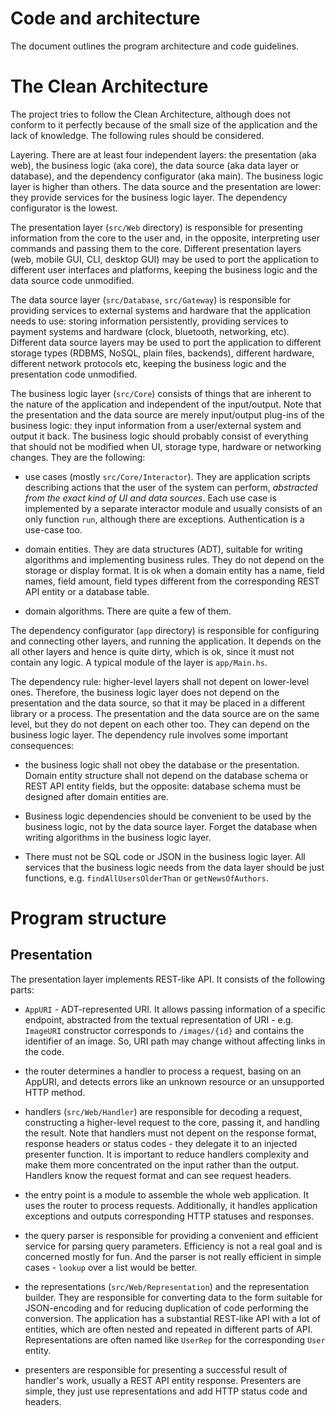 # Code and architecture

The document outlines the program architecture and code guidelines.

# The Clean Architecture

The project tries to follow the Clean Architecture, although does not conform to
it perfectly because of the small size of the application and the lack of
knowledge. The following rules should be considered.

Layering. There are at least four independent layers: the presentation (aka
web), the business logic (aka core), the data source (aka data layer or
database), and the dependency configurator (aka main). The business logic layer
is higher than others. The data source and the presentation are lower: they
provide services for the business logic layer. The dependency configurator is
the lowest.

The presentation layer (`src/Web` directory) is responsible for presenting
information from the core to the user and, in the opposite, interpreting user
commands and passing them to the core. Different presentation layers (web,
mobile GUI, CLI, desktop GUI) may be used to port the application to different
user interfaces and platforms, keeping the business logic and the data source
code unmodified.

The data source layer (`src/Database`, `src/Gateway`) is responsible for
providing services to external systems and hardware that the application needs
to use: storing information persistently, providing services to payment systems
and hardware (clock, bluetooth, networking, etc). Different data source layers
may be used to port the application to different storage types (RDBMS, NoSQL,
plain files, backends), different hardware, different network protocols etc,
keeping the business logic and the presentation code unmodified.

The business logic layer (`src/Core`) consists of things that are inherent to
the nature of the application and independent of the input/output. Note that the
presentation and the data source are merely input/output plug-ins of the
business logic: they input information from a user/external system and output it
back. The business logic should probably consist of everything that should not
be modified when UI, storage type, hardware or networking changes. They are the
following:

- use cases (mostly `src/Core/Interactor`). They are application scripts
  describing actions that the user of the system can perform, _abstracted from
  the exact kind of UI and data sources_. Each use case is implemented by a
  separate interactor module and usually consists of an only function `run`,
  although there are exceptions. Authentication is a use-case too.

- domain entities. They are data structures (ADT), suitable for writing
  algorithms and implementing business rules. They do not depend on the storage
  or display format. It is ok when a domain entity has a name, field names,
  field amount, field types different from the corresponding REST API entity or
  a database table.

- domain algorithms. There are quite a few of them.

The dependency configurator (`app` directory) is responsible for configuring and
connecting other layers, and running the application. It depends on the all
other layers and hence is quite dirty, which is ok, since it must not contain
any logic. A typical module of the layer is `app/Main.hs`.

The dependency rule: higher-level layers shall not depent on lower-level ones.
Therefore, the business logic layer does not depend on the presentation and the
data source, so that it may be placed in a different library or a process. The
presentation and the data source are on the same level, but they do not depent
on each other too. They can depend on the business logic layer. The dependency
rule involves some important consequences:

- the business logic shall not obey the database or the presentation. Domain
  entity structure shall not depend on the database schema or REST API entity
  fields, but the opposite: database schema must be designed after domain
  entities are.

- Business logic dependencies should be convenient to be used by the business
  logic, not by the data source layer. Forget the database when writing
  algorithms in the business logic layer.

- There must not be SQL code or JSON in the business logic layer. All services
  that the business logic needs from the data layer should be just functions,
  e.g. `findAllUsersOlderThan` or `getNewsOfAuthors`.

# Program structure

## Presentation

The presentation layer implements  REST-like API. It consists of the following
parts:

- `AppURI` - ADT-represented URI. It allows passing information of a specific
  endpoint, abstracted from the textual representation of URI - e.g. `ImageURI`
  constructor corresponds to `/images/{id}` and contains the identifier of an
  image. So, URI path may change without affecting links in the code.
  
- the router determines a handler to process a request, basing on an AppURI, and
  detects errors like an unknown resource or an unsupported HTTP method.
  
- handlers (`src/Web/Handler`) are responsible for decoding a request,
  constructing a higher-level request to the core, passing it, and handling the
  result. Note that handlers must not depent on the response format, response
  headers or status codes - they delegate it to an injected presenter function.
  It is important to reduce handlers complexity and make them more concentrated
  on the input rather than the output. Handlers know the request format and can
  see request headers.

- the entry point is a module to assemble the whole web application. It uses the
  router to process requests. Additionally, it handles application exceptions
  and outputs corresponding HTTP statuses and responses.

- the query parser is responsible for providing a convenient and efficient
  service for parsing query parameters. Efficiency is not a real goal and is
  concerned mostly for fun. And the parser is not really efficient in simple
  cases - `lookup` over a list would be better.

- the representations (`src/Web/Representation`) and the representation builder.
  They are responsible for converting data to the form suitable for
  JSON-encoding and for reducing duplication of code performing the conversion.
  The application has a substantial REST-like API with a lot of entities, which
  are often nested and repeated in different parts of API. Representations are
  often named like `UserRep` for the corresponding `User` entity.

- presenters are responsible for presenting a successful result of handler's
  work, usually a REST API entity response. Presenters are simple, they just use
  representations and add HTTP status code and headers.
